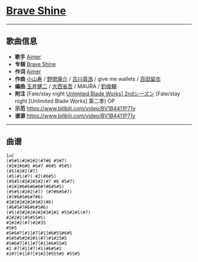 # [Brave Shine](https://bgm.tv/ep/507419)

---

## 歌曲信息

- **歌手** [Aimer](https://bgm.tv/person/8123)
- **专辑** [Brave Shine](https://bgm.tv/subject/128520)
- **作词** [Aimer](https://bgm.tv/person/8123)
- **作曲** [小山寿](https://bgm.tv/person/10865) / [野間康介](https://bgm.tv/person/15082) / [古川貴浩](https://bgm.tv/person/10573) / give me wallets / [百田留衣](https://bgm.tv/person/10864)
- **编曲** [玉井健二](https://bgm.tv/person/9593) / [大西省吾](https://bgm.tv/person/14434) / MAURA / [釣俊輔](https://bgm.tv/person/14907)
- **附注** [Fate/stay night [Unlimited Blade Works\] 2ndシーズン](https://bgm.tv/subject/109386) (Fate/stay night [Unlimited Blade Works] 第二季) OP
- **示范** https://www.bilibili.com/video/BV1B4411P71y
- **谱源** https://www.bilibili.com/video/BV1B4411P71y

---

## 曲谱

```
1=C
(#5#5)#2#2#2(#7#6 #5#7)
(#2#2#6#6 #6#7 #6#5 #5#5) 
(#5)#2#2(#7) 
(#5)#1(#7) #2(#6#5)
(#5#5)#2#2#2#2(#7 #6 #5#7) 
(#2#2#6#6#6#6#7#6#5#5) 
(#5#5)#2#2(#7) (#7#6#5#7) 
(#7#6#5#6#7#6)
#2#2#2#2#2#3#2(#6) 
(#6#5#7#6#6#5#6) 
(#5)#2#2#2#2#2#3#2#2 #55#2#1(#7)
#2#2#2(#5#55#5) 
#2#2#2(#7)#2#35
#5#5 
#5#6#7[#1]#7[#1]#6#55#6#5 
#5#5#5#2#2#1(#7)#1#25#5 
#5#6#7[#1]#7[#1]#6#55#5 
#2 #7[#1]#7[#1]#6#5#2 
#2#7[#1]#7[#1#2]#555#5 #55#5
```

